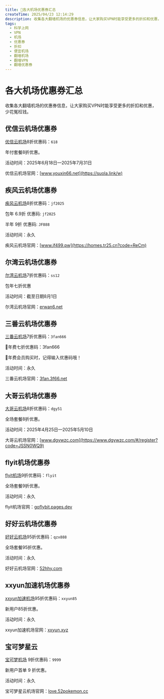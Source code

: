 ```yaml
---
title: 💸各大机场优惠券汇总
createTime: 2025/04/23 12:14:29
description: 收集各大翻墙机场的优惠券信息，让大家购买VPN时能享受更多的折扣和优惠，少花冤枉钱。
tags:
  - 科学上网
  - VPN
  - 机场
  - 优惠券
  - 折扣
  - 便宜机场
  - 翻墙机场
  - 翻墙VPN
  - 翻墙优惠券
---
```

# 各大机场优惠券汇总
收集各大翻墙机场的优惠券信息，让大家购买VPN时能享受更多的折扣和优惠，少花冤枉钱。

<!-- more -->

## 优信云机场优惠券

[优信云机场](https://suola.link/w)8折优惠码：`618`

年付套餐8折优惠。

活动时间：2025年6月18日—2025年7月31日

优信云机场官网：[www.youxin66.net](https://suola.link/w)

## 疾风云机场优惠券

[疾风云机场](https://homes.tr25.cn?code=ReCm)8折优惠码：`jf2025` 

包年 6.9折 优惠码: `jf2025` 

半年 9折 优惠码: `JF888`

活动时间：永久

疾风云机场官网：[www.jf499.pw](https://homes.tr25.cn?code=ReCm)

## 尔湾云机场优惠券

[尔湾云机场](https://erwan6.net/auth/register?code=BoObCd)7折优惠码：`ss12`

包年七折优惠

活动时间：截至日期8月1日

尔湾云机场官网：[erwan6.net](https://erwan6.net/auth/register?code=BoObCd)

## 三番云机场优惠券

[三番云机场](https://3fan.3f66.net:?code=NuDD6seh)7折优惠码：`3fan666`

👑年费七折优惠码：3fan666

🦄年费会员购买时，记得输入优惠码哦！

活动时间：永久

三番云机场官网：[3fan.3f66.net](https://3fan.3f66.net:?code=NuDD6seh)

## 大哥云机场优惠券

[大哥云机场](https://www.dgywzc.com/#/register?code=JSSN0WQ9)8折优惠码：`dgy51`

全场套餐8折优惠。

活动时间：2025年4月25日—2025年5月10日

大哥云机场官网：[www.dgywzc.com](https://www.dgywzc.com/#/register?code=JSSN0WQ9)

## flyit机场优惠券

[flyit机场](https://goflybit.pages.dev/#/register?code=o7YHNoqs)9折优惠码：`flyit`

全场套餐9折优惠。

活动时间：永久

flyit机场官网：[goflybit.pages.dev](https://goflybit.pages.dev/#/register?code=o7YHNoqs)

## 好好云机场优惠券

[好好云机场](https://52hhy.com/register?code=EAkkeWkx)95折优惠码：`qzx888`

全场套餐95折优惠。

活动时间：永久

好好云机场官网：[52hhy.com](https://52hhy.com/register?code=EAkkeWkx)

## xxyun加速机场优惠券

[xxyun加速机场](https://xxyun.de/JAKFEwKc.html)95折优惠码：`xxyun85`

新用户85折优惠。

活动时间：永久

xxyun加速机场官网：[xxyun.xyz](https://xxyun.de/JAKFEwKc.html)

## 宝可梦星云

[宝可梦机场](https://a.suola.link/pokemon) 9折优惠码：`9999`

新用户首单 9 折优惠。

活动时间：永久

宝可梦星云机场官网：[love.52pokemon.cc](https://a.suola.link/pokemon)


